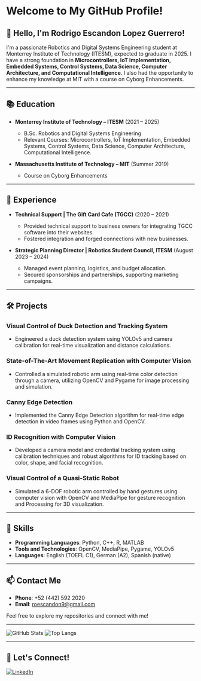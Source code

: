 # Welcome to My GitHub Profile!

## 👋 Hello, I'm Rodrigo Escandon Lopez Guerrero!

I'm a passionate Robotics and Digital Systems Engineering student at Monterrey Institute of Technology (ITESM), expected to graduate in 2025. I have a strong foundation in **Microcontrollers, IoT Implementation, Embedded Systems, Control Systems, Data Science, Computer Architecture, and Computational Intelligence**. I also had the opportunity to enhance my knowledge at MIT with a course on Cyborg Enhancements.

---

## 📚 Education

- **Monterrey Institute of Technology – ITESM** (2021 – 2025)
  - B.Sc. Robotics and Digital Systems Engineering
  - Relevant Courses: Microcontrollers, IoT Implementation, Embedded Systems, Control Systems, Data Science, Computer Architecture, Computational Intelligence.

- **Massachusetts Institute of Technology – MIT** (Summer 2019)
  - Course on Cyborg Enhancements

---

## 💼 Experience

- **Technical Support | The Gift Card Cafe (TGCC)** (2020 – 2021)
  - Provided technical support to business owners for integrating TGCC software into their websites.
  - Fostered integration and forged connections with new businesses.

- **Strategic Planning Director | Robotics Student Council, ITESM** (August 2023 – 2024)
  - Managed event planning, logistics, and budget allocation.
  - Secured sponsorships and partnerships, supporting marketing campaigns.

---

## 🛠️ Projects

### Visual Control of Duck Detection and Tracking System
- Engineered a duck detection system using YOLOv5 and camera calibration for real-time visualization and distance calculations.

### State-of-The-Art Movement Replication with Computer Vision
- Controlled a simulated robotic arm using real-time color detection through a camera, utilizing OpenCV and Pygame for image processing and simulation.

### Canny Edge Detection
- Implemented the Canny Edge Detection algorithm for real-time edge detection in video frames using Python and OpenCV.

### ID Recognition with Computer Vision
- Developed a camera model and credential tracking system using calibration techniques and robust algorithms for ID tracking based on color, shape, and facial recognition.

### Visual Control of a Quasi-Static Robot
- Simulated a 6-DOF robotic arm controlled by hand gestures using computer vision with OpenCV and MediaPipe for gesture recognition and Processing for 3D visualization.

---

## 🌟 Skills

- **Programming Languages**: Python, C++, R, MATLAB
- **Tools and Technologies**: OpenCV, MediaPipe, Pygame, YOLOv5
- **Languages**: English (TOEFL C1), German (A2), Spanish (native)

---

## 📫 Contact Me

- **Phone**: +52 (442) 592 2020
- **Email**: roescandon9@gmail.com

Feel free to explore my repositories and connect with me!

---

![GitHub Stats](https://github-readme-stats.vercel.app/api?username=A01704287&show_icons=true&theme=radical)
![Top Langs](https://github-readme-stats.vercel.app/api/top-langs/?username=A01704287&layout=compact&theme=radical)

---

## 🤝 Let's Connect!

[![LinkedIn](https://img.shields.io/badge/LinkedIn-blue?style=flat&logo=linkedin&label=LinkedIn)](https://www.linkedin.com/in/rodrigo-escandon)
